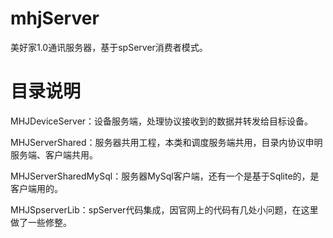 # mhjServer
美好家1.0通讯服务器，基于spServer消费者模式。

# 目录说明

MHJDeviceServer：设备服务端，处理协议接收到的数据并转发给目标设备。

MHJServerShared：服务器共用工程，本类和调度服务端共用，目录内协议申明服务端、客户端共用。

MHJServerSharedMySql：服务器MySql客户端，还有一个是基于Sqlite的，是客户端用的。

MHJSpserverLib：spServer代码集成，因官网上的代码有几处小问题，在这里做了一些修整。
